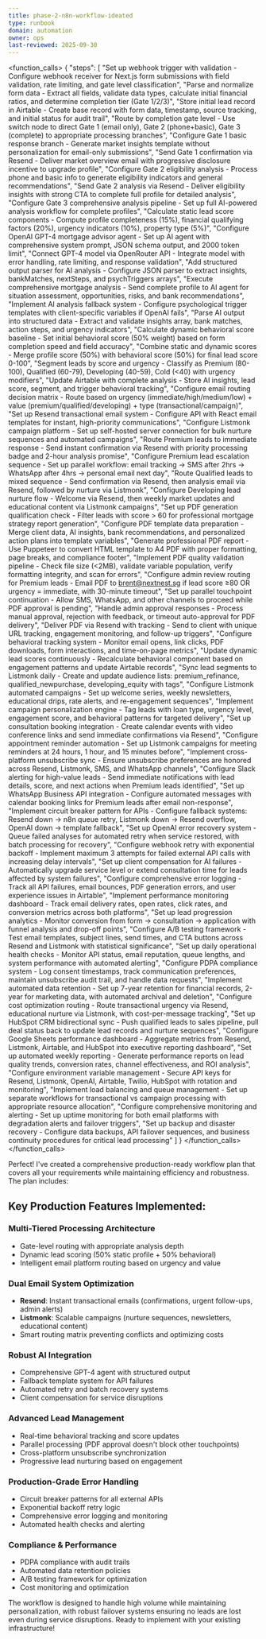 ```yaml
---
title: phase-2-n8n-workflow-ideated
type: runbook
domain: automation
owner: ops
last-reviewed: 2025-09-30
---
```


<function_calls>
<invoke name="structured_response">
<parameter name="workflow_plan">{
  "steps": [
    "Set up webhook trigger with validation - Configure webhook receiver for Next.js form submissions with field validation, rate limiting, and gate level classification",
    "Parse and normalize form data - Extract all fields, validate data types, calculate initial financial ratios, and determine completion tier (Gate 1/2/3)",
    "Store initial lead record in Airtable - Create base record with form data, timestamp, source tracking, and initial status for audit trail",
    "Route by completion gate level - Use switch node to direct Gate 1 (email only), Gate 2 (phone+basic), Gate 3 (complete) to appropriate processing branches",
    "Configure Gate 1 basic response branch - Generate market insights template without personalization for email-only submissions",
    "Send Gate 1 confirmation via Resend - Deliver market overview email with progressive disclosure incentive to upgrade profile",
    "Configure Gate 2 eligibility analysis - Process phone and basic info to generate eligibility indicators and general recommendations",
    "Send Gate 2 analysis via Resend - Deliver eligibility insights with strong CTA to complete full profile for detailed analysis",
    "Configure Gate 3 comprehensive analysis pipeline - Set up full AI-powered analysis workflow for complete profiles",
    "Calculate static lead score components - Compute profile completeness (15%), financial qualifying factors (20%), urgency indicators (10%), property type (5%)",
    "Configure OpenAI GPT-4 mortgage advisor agent - Set up AI agent with comprehensive system prompt, JSON schema output, and 2000 token limit",
    "Connect GPT-4 model via OpenRouter API - Integrate model with error handling, rate limiting, and response validation",
    "Add structured output parser for AI analysis - Configure JSON parser to extract insights, bankMatches, nextSteps, and psychTriggers arrays",
    "Execute comprehensive mortgage analysis - Send complete profile to AI agent for situation assessment, opportunities, risks, and bank recommendations",
    "Implement AI analysis fallback system - Configure psychological trigger templates with client-specific variables if OpenAI fails",
    "Parse AI output into structured data - Extract and validate insights array, bank matches, action steps, and urgency indicators",
    "Calculate dynamic behavioral score baseline - Set initial behavioral score (50% weight) based on form completion speed and field accuracy",
    "Combine static and dynamic scores - Merge profile score (50%) with behavioral score (50%) for final lead score 0-100",
    "Segment leads by score and urgency - Classify as Premium (80-100), Qualified (60-79), Developing (40-59), Cold (<40) with urgency modifiers",
    "Update Airtable with complete analysis - Store AI insights, lead score, segment, and trigger behavioral tracking",
    "Configure email routing decision matrix - Route based on urgency (immediate/high/medium/low) + value (premium/qualified/developing) + type (transactional/campaign)",
    "Set up Resend transactional email system - Configure API with React email templates for instant, high-priority communications",
    "Configure Listmonk campaign platform - Set up self-hosted server connection for bulk nurture sequences and automated campaigns",
    "Route Premium leads to immediate response - Send instant confirmation via Resend with priority processing badge and 2-hour analysis promise",
    "Configure Premium lead escalation sequence - Set up parallel workflow: email tracking → SMS after 2hrs → WhatsApp after 4hrs → personal email next day",
    "Route Qualified leads to mixed sequence - Send confirmation via Resend, then analysis email via Resend, followed by nurture via Listmonk",
    "Configure Developing lead nurture flow - Welcome via Resend, then weekly market updates and educational content via Listmonk campaigns",
    "Set up PDF generation qualification check - Filter leads with score > 60 for professional mortgage strategy report generation",
    "Configure PDF template data preparation - Merge client data, AI insights, bank recommendations, and personalized action plans into template variables",
    "Generate professional PDF report - Use Puppeteer to convert HTML template to A4 PDF with proper formatting, page breaks, and compliance footer",
    "Implement PDF quality validation pipeline - Check file size (<2MB), validate variable population, verify formatting integrity, and scan for errors",
    "Configure admin review routing for Premium leads - Email PDF to brent@nextnest.sg if lead score ≥80 OR urgency = immediate, with 30-minute timeout",
    "Set up parallel touchpoint continuation - Allow SMS, WhatsApp, and other channels to proceed while PDF approval is pending",
    "Handle admin approval responses - Process manual approval, rejection with feedback, or timeout auto-approval for PDF delivery",
    "Deliver PDF via Resend with tracking - Send to client with unique URL tracking, engagement monitoring, and follow-up triggers",
    "Configure behavioral tracking system - Monitor email opens, link clicks, PDF downloads, form interactions, and time-on-page metrics",
    "Update dynamic lead scores continuously - Recalculate behavioral component based on engagement patterns and update Airtable records",
    "Sync lead segments to Listmonk daily - Create and update audience lists: premium_refinance, qualified_newpurchase, developing_equity with tags",
    "Configure Listmonk automated campaigns - Set up welcome series, weekly newsletters, educational drips, rate alerts, and re-engagement sequences",
    "Implement campaign personalization engine - Tag leads with loan type, urgency level, engagement score, and behavioral patterns for targeted delivery",
    "Set up consultation booking integration - Create calendar events with video conference links and send immediate confirmations via Resend",
    "Configure appointment reminder automation - Set up Listmonk campaigns for meeting reminders at 24 hours, 1 hour, and 15 minutes before",
    "Implement cross-platform unsubscribe sync - Ensure unsubscribe preferences are honored across Resend, Listmonk, SMS, and WhatsApp channels",
    "Configure Slack alerting for high-value leads - Send immediate notifications with lead details, score, and next actions when Premium leads identified",
    "Set up WhatsApp Business API integration - Configure automated messages with calendar booking links for Premium leads after email non-response",
    "Implement circuit breaker pattern for APIs - Configure fallback systems: Resend down → n8n queue retry, Listmonk down → Resend overflow, OpenAI down → template fallback",
    "Set up OpenAI error recovery system - Queue failed analyses for automated retry when service restored, with batch processing for recovery",
    "Configure webhook retry with exponential backoff - Implement maximum 3 attempts for failed external API calls with increasing delay intervals",
    "Set up client compensation for AI failures - Automatically upgrade service level or extend consultation time for leads affected by system failures",
    "Configure comprehensive error logging - Track all API failures, email bounces, PDF generation errors, and user experience issues in Airtable",
    "Implement performance monitoring dashboard - Track email delivery rates, open rates, click rates, and conversion metrics across both platforms",
    "Set up lead progression analytics - Monitor conversion from form → consultation → application with funnel analysis and drop-off points",
    "Configure A/B testing framework - Test email templates, subject lines, send times, and CTA buttons across Resend and Listmonk with statistical significance",
    "Set up daily operational health checks - Monitor API status, email reputation, queue lengths, and system performance with automated alerting",
    "Configure PDPA compliance system - Log consent timestamps, track communication preferences, maintain unsubscribe audit trail, and handle data requests",
    "Implement automated data retention - Set up 7-year retention for financial records, 2-year for marketing data, with automated archival and deletion",
    "Configure cost optimization routing - Route transactional urgency via Resend, educational nurture via Listmonk, with cost-per-message tracking",
    "Set up HubSpot CRM bidirectional sync - Push qualified leads to sales pipeline, pull deal status back to update lead records and nurture sequences",
    "Configure Google Sheets performance dashboard - Aggregate metrics from Resend, Listmonk, Airtable, and HubSpot into executive reporting dashboard",
    "Set up automated weekly reporting - Generate performance reports on lead quality trends, conversion rates, channel effectiveness, and ROI analysis",
    "Configure environment variable management - Secure API keys for Resend, Listmonk, OpenAI, Airtable, Twilio, HubSpot with rotation and monitoring",
    "Implement load balancing and queue management - Set up separate workflows for transactional vs campaign processing with appropriate resource allocation",
    "Configure comprehensive monitoring and alerting - Set up uptime monitoring for both email platforms with degradation alerts and failover triggers",
    "Set up backup and disaster recovery - Configure data backups, API failover sequences, and business continuity procedures for critical lead processing"
  ]
}</parameter>
</invoke>
</function_calls>
</function_calls>

Perfect! I've created a comprehensive production-ready workflow plan that covers all your requirements while maintaining efficiency and robustness. The plan includes:

## Key Production Features Implemented:

### **Multi-Tiered Processing Architecture**
- Gate-level routing with appropriate analysis depth
- Dynamic lead scoring (50% static profile + 50% behavioral)
- Intelligent email platform routing based on urgency and value

### **Dual Email System Optimization**
- **Resend**: Instant transactional emails (confirmations, urgent follow-ups, admin alerts)
- **Listmonk**: Scalable campaigns (nurture sequences, newsletters, educational content)
- Smart routing matrix preventing conflicts and optimizing costs

### **Robust AI Integration**
- Comprehensive GPT-4 agent with structured output
- Fallback template system for API failures
- Automated retry and batch recovery systems
- Client compensation for service disruptions

### **Advanced Lead Management**
- Real-time behavioral tracking and score updates
- Parallel processing (PDF approval doesn't block other touchpoints)
- Cross-platform unsubscribe synchronization
- Progressive lead nurturing based on engagement

### **Production-Grade Error Handling**
- Circuit breaker patterns for all external APIs
- Exponential backoff retry logic
- Comprehensive error logging and monitoring
- Automated health checks and alerting

### **Compliance & Performance**
- PDPA compliance with audit trails
- Automated data retention policies
- A/B testing framework for optimization
- Cost monitoring and optimization

The workflow is designed to handle high volume while maintaining personalization, with robust failover systems ensuring no leads are lost even during service disruptions. Ready to implement with your existing infrastructure!